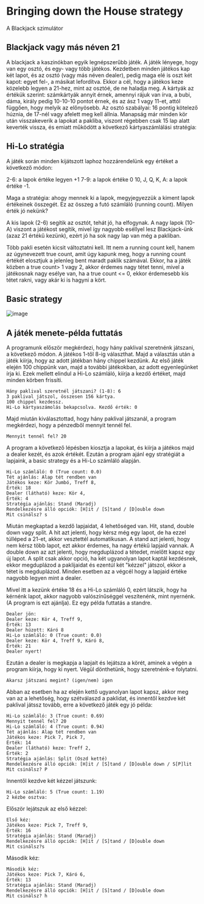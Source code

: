# Bringing down the House strategy
A Blackjack szimulátor



## Blackjack vagy más néven 21

A blackjack a kaszinókban egyik legnépszerűbb játék. A játék lényege, hogy van egy osztó, és egy- vagy több játékos. Kezdetben minden játékos kap két lapot, és az osztó (vagy más néven dealer), pedig maga elé is oszt két kapot: egyet fel-, a másikat lefordítva. Ekkor a cél, hogy a játékos keze közelebb legyen a 21-hez, mint az osztóé, de ne haladja meg. A kártyák az értékük szerint: számkártyák annyit érnek, amennyi rájuk van írva, a bubi, dáma, király pedig 10-10-10 pontot érnek, és az ász 1 vagy 11-et, attól függően, hogy melyik az előnyösebb. Az osztó szabályai: 16 pontig kötelező húznia, de 17-nél vagy afelett meg kell állnia. Manapság már minden kör után visszakeverik a lapokat a pakliba, viszont régebben csak 15 lap alatt keverték vissza, és emiatt működött a következő kártyaszámlálási stratégia:

## Hi-Lo stratégia

A játék során minden kijátszott laphoz hozzárendelünk egy értéket a következő módon:

2-6: a lapok értéke legyen +1
7-9: a lapok értéke 0
10, J, Q, K, A: a lapok értéke -1.

Maga a stratégia: ahogy mennek ki a lapok, megyjegyezzük a kiment lapok értékeinek összegét. Ez az összeg a futó számláló (running count). Milyen érték jó nekünk?

A kis lapok (2-6) segítik az osztót, tehát jó, ha elfogynak. A nagy lapok (10-A) viszont a játékost segítik, mivel így nagyobb eséllyel lesz Blackjack-ünk (azaz 21 értékű kezünk), ezért jó ha sok nagy lap van még a pakliban.

Több pakli esetén kicsit változtatni kell. Itt nem a running count kell, hanem az úgynevezett true count, amit úgy kapunk meg, hogy a running count értékét elosztjuk a jelenleg bent maradt paklik számával. Ekkor, ha a játék közben a true count> 1 vagy 2, akkor érdemes nagy tétet tenni, mivel a játékosnak nagy esélye van, ha a true count <= 0, ekkor érdemesebb kis tétet rakni, vagy akár ki is hagyni a kört.

## Basic strategy
![image](https://github.com/user-attachments/assets/eac6811f-8c02-466e-9031-85312f6c3108)



## A játék menete-példa futtatás

A programunk először megkérdezi, hogy hány paklival szeretnénk játszani, a következő módon. A játékos 1-től 8-ig választhat. 
Majd a választás után a játék kiírja, hogy az adott játékban hány chippel kezdünk. Az első játék elején 100 chippünk van, majd a további játékokban, az adott egyenlegünket írja ki. Ezek mellett elindul a Hi-Lo számláló, kiírja a kezdő értéket, majd minden körben frissíti. 

```
Hány paklival szeretnél játszani? (1-8): 6
3 paklival játszol, összesen 156 kártya.
100 chippel kezdessz.
Hi-Lo kártyaszámolás bekapcsolva. Kezdő érték: 0
```
Majd miután kiválasztottad, hogy hány paklival játszanál, a program megkérdezi, hogy a pénzedből mennyit tennél fel.
```
Mennyit tennél fel? 20
```
A program a következő lépésben kiosztja a lapokat, és kiírja a játékos majd a dealer kezét, és azok értékét.
Ezután a program ajánl egy stratégiát a lapjaink, a basic strategy és a Hi-Lo számláló alapján. 
```
Hi-Lo számláló: 0 (True count: 0.0)
Tét ajánlás: Alap tét rendben van
Játékos keze: Kör Jumbó, Treff 8,
Érték: 18
Dealer (látható) keze: Kör 4,
Érték: 4
Stratégia ajánlás: Stand (Maradj)
Rendelkezésre álló opciók: [H]it / [S]tand / [D]ouble down
Mit csinálsz? s
```
Miután megkaptad a kezdő lapjaidat, 4 lehetőséged van. Hit, stand, double down vagy split. A hit azt jelenti, hogy kérsz még egy lapot, de ha ezzel túlléped a 21-et, akkor vesztettél automatikusan. A stand azt jelenti, hogy nem kérsz több lapot, ezt akkor érdemes, ha nagy értékű lapjaid vannak. A double down az azt jelenti, hogy megduplázod a tétedet, mielőtt kapsz egy új lapot. A split csak akkor opció, ha két ugyanolyan lapot kaptál kezdésnek, ekkor megduplázod a paklijaidat és ezentúl két "kézzel" játszol, ekkor a tétet is megduplázod.
Minden esetben az a végcél hogy a lapjaid értéke nagyobb legyen mint a dealer.

Mivel itt a kezünk értéke 18 és a Hi-Lo számláló 0, ezért látszik, hogy ha kérnénk lapot, akkor nagyobb valószínűséggel veszítenénk, mint nyernénk. (A program is ezt ajánlja). Ez egy példa futtatás a standre.

```
Dealer jön:
Dealer keze: Kör 4, Treff 9,
Érték: 13
Dealer húzott: Káró 8
Hi-Lo számláló: 0 (True count: 0.0)
Dealer keze: Kör 4, Treff 9, Káró 8, 
Érték: 21
Dealer nyert!
```
Ezután a dealer is megkapja a lapjait és lejátsza a körét, aminek a végén a program kiírja, hogy ki nyert.
Végül dönthetünk, hogy szeretnénk-e folytatni.
```
Akarsz játszani megint? (igen/nem) igen
```
Abban az esetben ha az elején kettő ugyanolyan lapot kapsz, akkor meg van az a lehetőség, hogy szétválaszd a paklidat, és innentől kezdve két paklival játssz tovább, erre a következő játék egy jó példa:
```Van 40 chipped.
Hi-Lo számláló: 3 (True count: 0.69)
Mennyit tennél fel? 20
Hi-Lo számláló: 4 (True count: 0.94)
Tét ajánlás: Alap tét rendben van
Játékos keze: Pick 7, Pick 7,
Érték: 14
Dealer (látható) keze: Treff 2,
Érték: 2
Stratégia ajánlás: Split (Oszd ketté)
Rendelkezésre álló opciók: [H]it / [S]tand / [D]ouble down / S[P]lit
Mit csinálsz? P
```
Innentől kezdve két kézzel játszunk:
```
Hi-Lo számláló: 5 (True count: 1.19)
2 kézbe osztva:
```
Először lejátszuk az első kézzel:
```
Első kéz:
Játékos keze: Pick 7, Treff 9,
Érték: 16
Stratégia ajánlás: Stand (Maradj)
Rendelkezésre álló opciók: [H]it / [S]tand / [D]ouble down
Mit csinálsz?s
```
Második kéz:
```
Második kéz:
Játékos keze: Pick 7, Káró 6,
Érték: 13
Stratégia ajánlás: Stand (Maradj)
Rendelkezésre álló opciók: [H]it / [S]tand / [D]ouble down
Mit csinálsz? h
```
